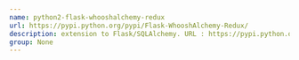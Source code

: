 ```yaml
---
name: python2-flask-whooshalchemy-redux
url: https://pypi.python.org/pypi/Flask-WhooshAlchemy-Redux/
description: extension to Flask/SQLAlchemy. URL : https://pypi.python.org/pypi/Flask-WhooshAlchemy-Redux/ Groups : None
group: None
---
```

